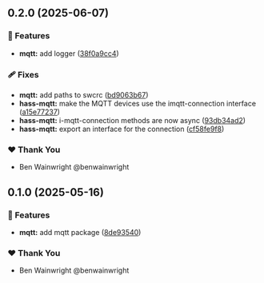 ## 0.2.0 (2025-06-07)

### 🚀 Features

- **mqtt:** add logger ([38f0a9cc4](https://github.com/hass-blocks/hass-blocks/commit/38f0a9cc4))

### 🩹 Fixes

- **mqtt:** add paths to swcrc ([bd9063b67](https://github.com/hass-blocks/hass-blocks/commit/bd9063b67))
- **hass-mqtt:** make the MQTT devices use the imqtt-connection interface ([a15e77237](https://github.com/hass-blocks/hass-blocks/commit/a15e77237))
- **hass-mqtt:** i-mqtt-connection methods are now async ([93db34ad2](https://github.com/hass-blocks/hass-blocks/commit/93db34ad2))
- **hass-mqtt:** export an interface for the connection ([cf58fe9f8](https://github.com/hass-blocks/hass-blocks/commit/cf58fe9f8))

### ❤️ Thank You

- Ben Wainwright @benwainwright

## 0.1.0 (2025-05-16)

### 🚀 Features

- **mqtt:** add mqtt package ([8de93540](https://github.com/hass-blocks/hass-blocks/commit/8de93540))

### ❤️ Thank You

- Ben Wainwright @benwainwright
